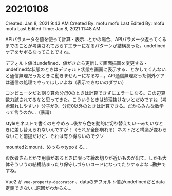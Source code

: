 # 20210108

Created: Jan 8, 2021 9:43 AM
Created By: mofu mofu
Last Edited By: mofu mofu
Last Edited Time: Jan 8, 2021 11:48 AM

APIパラメータを値を使って計算・表示…とかの場合、APIパラメータ返ってくるまでのことが考慮されておらずエラーになるパターンが結構あった。undefinedケアをサボるなってことですね。

デフォルト値はundefined、値がきたら更新して画面描画を変更する・undefinedな状態のときはデフォルト状態を画面に表示する、とかしてくんないと通信無理だったときに動きませんーになるな…。API通信無理だった例外ケアは通信の処理でやってほしいよね（表示できないのダサい）

コンピュータだと割り算の分母0のときは計算できずにエラーになる。この辺算数力試されてるなと思ってきた。こういうときは処理抜けないとだめですね（考慮漏れしやすい）分子が0、分母0以外のときは計算できる。だからみんな数学って言うのか…（暴論）

styleをネストで書くのをやめろ…後から色を動的に切り替えたい〜みたいなときに差し替えられないんですが！（それか全部崩れる）ネストだと構造が変わらないこと前提だけど、それは有り得ないのでクソ

mountedとmount、めっちゃtypoする…

お医者さんとかで用事があるときに限って締め切りが近いものが出て、しかも大体そういうの結構詰まったり保守しづらいコードになってたりするよな…勘弁ですね。

Vue2 か `vue-property-decorator` 、dataのデフォルト値がundefinedだとdata定義できない…原因がわからん…
